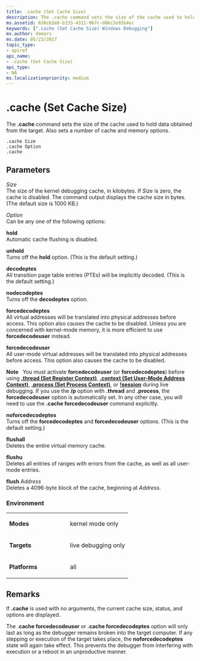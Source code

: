 ```yaml
---
title: .cache (Set Cache Size)
description: The .cache command sets the size of the cache used to hold data obtained from the target. Also sets a number of cache and memory options.
ms.assetid: 638cb2e6-b333-4311-967c-d86c2e93b4ec
keywords: [".cache (Set Cache Size) Windows Debugging"]
ms.author: domars
ms.date: 05/23/2017
topic_type:
- apiref
api_name:
- .cache (Set Cache Size)
api_type:
- NA
ms.localizationpriority: medium
---
```


# .cache (Set Cache Size)


The **.cache** command sets the size of the cache used to hold data obtained from the target. Also sets a number of cache and memory options.

```dbgsyntax
.cache Size 
.cache Option 
.cache 
```

## <span id="ddk_meta_set_cache_size_dbg"></span><span id="DDK_META_SET_CACHE_SIZE_DBG"></span>Parameters


<span id="_______Size______"></span><span id="_______size______"></span><span id="_______SIZE______"></span> *Size*   
The size of the kernel debugging cache, in kilobytes. If *Size* is zero, the cache is disabled. The command output displays the cache size in bytes. (The default size is 1000 KB.)

<span id="_______Option______"></span><span id="_______option______"></span><span id="_______OPTION______"></span> *Option*   
Can be any one of the following options:

<span id="hold"></span><span id="HOLD"></span>**hold**  
Automatic cache flushing is disabled.

<span id="unhold"></span><span id="UNHOLD"></span>**unhold**  
Turns off the **hold** option. (This is the default setting.)

<span id="decodeptes"></span><span id="DECODEPTES"></span>**decodeptes**  
All transition page table entries (PTEs) will be implicitly decoded. (This is the default setting.)

<span id="nodecodeptes"></span><span id="NODECODEPTES"></span>**nodecodeptes**  
Turns off the **decodeptes** option.

<span id="forcedecodeptes"></span><span id="FORCEDECODEPTES"></span>**forcedecodeptes**  
All virtual addresses will be translated into physical addresses before access. This option also causes the cache to be disabled. Unless you are concerned with kernel-mode memory, it is more efficient to use **forcedecodeuser** instead.

<span id="forcedecodeuser"></span><span id="FORCEDECODEUSER"></span>**forcedecodeuser**  
All user-mode virtual addresses will be translated into physical addresses before access. This option also causes the cache to be disabled.

**Note**   You must activate **forcedecodeuser** (or **forcedecodeptes**) before using [**.thread (Set Register Context)**](-thread--set-register-context-.md), [**.context (Set User-Mode Address Context)**](-context--set-user-mode-address-context-.md), [**.process (Set Process Context)**](-process--set-process-context-.md), or [**!session**](-session.md) during live debugging. If you use the **/p** option with **.thread** and **.process**, the **forcedecodeuser** option is automatically set. In any other case, you will need to use the **.cache forcedecodeuser** command explicitly.

 

<span id="noforcedecodeptes"></span><span id="NOFORCEDECODEPTES"></span>**noforcedecodeptes**  
Turns off the **forcedecodeptes** and **forcedecodeuser** options. (This is the default setting.)

<span id="flushall"></span><span id="FLUSHALL"></span>**flushall**  
Deletes the entire virtual memory cache.

<span id="flushu"></span><span id="FLUSHU"></span>**flushu**  
Deletes all entries of ranges with errors from the cache, as well as all user-mode entries.

<span id="flush_Address"></span><span id="flush_address"></span><span id="FLUSH_ADDRESS"></span>**flush** *Address*  
Deletes a 4096-byte block of the cache, beginning at *Address*.

### <span id="Environment"></span><span id="environment"></span><span id="ENVIRONMENT"></span>Environment

<table>
<colgroup>
<col width="50%" />
<col width="50%" />
</colgroup>
<tbody>
<tr class="odd">
<td align="left"><p><strong>Modes</strong></p></td>
<td align="left"><p>kernel mode only</p></td>
</tr>
<tr class="even">
<td align="left"><p><strong>Targets</strong></p></td>
<td align="left"><p>live debugging only</p></td>
</tr>
<tr class="odd">
<td align="left"><p><strong>Platforms</strong></p></td>
<td align="left"><p>all</p></td>
</tr>
</tbody>
</table>

 

Remarks
-------

If **.cache** is used with no arguments, the current cache size, status, and options are displayed.

The **.cache forcedecodeuser** or **.cache forcedecodeptes** option will only last as long as the debugger remains broken into the target computer. If any stepping or execution of the target takes place, the **noforcedecodeptes** state will again take effect. This prevents the debugger from interfering with execution or a reboot in an unproductive manner.

 

 





